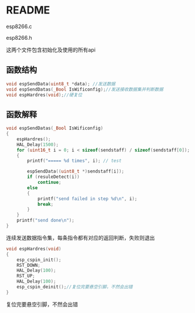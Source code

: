 # README

esp8266.c

esp8266.h

这两个文件包含初始化及使用的所有api

## 函数结构

```c
void espSendData(uint8_t *data); //发送数据
void espSendDatas(_Bool IsWificonfig);//发送接收数据集并判断数据
void espHardres(void);//硬复位
```



## 函数解释

```c
void espSendDatas(_Bool IsWificonfig)
{
    espHardres();
    HAL_Delay(1500);
    for (uint16_t i = 0; i < sizeof(sendstaff) / sizeof(sendstaff[0]); i++)
    {
        printf("===== %d times", i); // test

        espSendData((uint8_t *)sendstaff[i]);
        if (resuleDetect(i))
            continue;
        else
        {
            printf("send failed in step %d\n", i);
            break;
        }
    }
    printf("send done\n");
}
```

连续发送数据指令集，每条指令都有对应的返回判断，失败则退出

```c
void espHardres(void)
{
    esp_cspin_init();
    RST_DOWN;
    HAL_Delay(100);
    RST_UP;
    HAL_Delay(100);
    esp_cspin_deinit();//复位完要悬空引脚，不然会出错
}
```

复位完要悬空引脚，不然会出错

